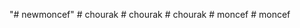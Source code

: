 "# newmoncef" 
#   c h o u r a k  
 #   c h o u r a k  
 #   c h o u r a k  
 #   m o n c e f  
 #   m o n c e f  
 